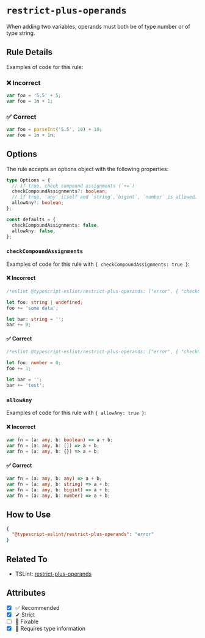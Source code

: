 # `restrict-plus-operands`

When adding two variables, operands must both be of type number or of type string.

## Rule Details

Examples of code for this rule:

<!--tabs-->

### ❌ Incorrect

```ts
var foo = '5.5' + 5;
var foo = 1n + 1;
```

### ✅ Correct

```ts
var foo = parseInt('5.5', 10) + 10;
var foo = 1n + 1n;
```

## Options

The rule accepts an options object with the following properties:

```ts
type Options = {
  // if true, check compound assignments (`+=`)
  checkCompoundAssignments?: boolean;
  // if true, 'any' itself and `string`,`bigint`, `number` is allowed.
  allowAny?: boolean;
};

const defaults = {
  checkCompoundAssignments: false,
  allowAny: false,
};
```

### `checkCompoundAssignments`

Examples of code for this rule with `{ checkCompoundAssignments: true }`:

<!--tabs-->

#### ❌ Incorrect

```ts
/*eslint @typescript-eslint/restrict-plus-operands: ["error", { "checkCompoundAssignments": true }]*/

let foo: string | undefined;
foo += 'some data';

let bar: string = '';
bar += 0;
```

#### ✅ Correct

```ts
/*eslint @typescript-eslint/restrict-plus-operands: ["error", { "checkCompoundAssignments": true }]*/

let foo: number = 0;
foo += 1;

let bar = '';
bar += 'test';
```

### `allowAny`

Examples of code for this rule with `{ allowAny: true }`:

<!--tabs-->

#### ❌ Incorrect

```ts
var fn = (a: any, b: boolean) => a + b;
var fn = (a: any, b: []) => a + b;
var fn = (a: any, b: {}) => a + b;
```

#### ✅ Correct

```ts
var fn = (a: any, b: any) => a + b;
var fn = (a: any, b: string) => a + b;
var fn = (a: any, b: bigint) => a + b;
var fn = (a: any, b: number) => a + b;
```

## How to Use

```json
{
  "@typescript-eslint/restrict-plus-operands": "error"
}
```

## Related To

- TSLint: [restrict-plus-operands](https://palantir.github.io/tslint/rules/restrict-plus-operands/)

## Attributes

- [x] ✅ Recommended
- [x] ✔ Strict
- [ ] 🔧 Fixable
- [x] 💭 Requires type information
